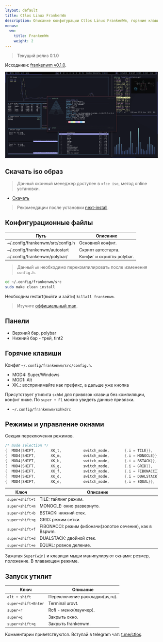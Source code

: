 ```yaml
---
layout: default
title: Ctlos Linux FrankenWm
description: Описание конфигурации Ctlos Linux FrankenWm, горячие клавиши, утилиты.
menus:
  wm:
    title: FrankenWm
    weight: 2
---
```


> Текущий релиз 0.1.0

Исходники: [frankenwm v0.1.0](https://github.com/ctlos/ctlosiso/tree/v0.1.0-frankenwm).

![FrankenWm](/wiki/images/wm/frankenwm010.png)

## Скачать iso образ

> Данный оконный менеджер доступен в `xfce iso`, метод online установки.

- [Скачать](/get)

> Рекомендации после установки [next-install](/wiki/install/next-install).

## Конфигурационные файлы

Путь                             | Описание
--- | ---
~/.config/frankenwm/src/config.h | Основной конфиг.
~/.config/frankenwm/autostart    | Скрипт автостарта.
~/.config/frankenwm/polybar/     | Конфиг и скрипты polybar.

> Данный `wm` необходимо перекомпилировать после изменения `config.h`.

```bash
cd ~/.config/frankenwm/src
sudo make clean install
```

Необходим restart(выйти и зайти) `killall frankenwm`.

> Изучите [оффициальный man](https://github.com/sulami/frankenwm/blob/master/frankenwm.1).

## Панели

- Верхний бар, polybar
- Нижний бар - трей, tint2

## Горячие клавиши

Конфиг `~/.config/frankenwm/src/config.h`.

- MOD4: Super/Windows
- MOD1: Alt
- XK_: воспринимайте как префикс, а дальше уже кнопка

Присутствует утилита `sxhkd` для привязок клавиш без компиляции, конфиг ниже. По `super + F1` можно увидеть данные привязки.

- `~/.config/frankenwm/sxhkdrc`

## Режимы и управление окнами

Секция переключения режимов.

```c
/* mode selection */
{  MOD4|SHIFT,       XK_t,          switch_mode,       {.i = TILE}},
{  MOD4|SHIFT,       XK_m,          switch_mode,       {.i = MONOCLE}},
{  MOD4|SHIFT,       XK_b,          switch_mode,       {.i = BSTACK}},
{  MOD4|SHIFT,       XK_g,          switch_mode,       {.i = GRID}},
{  MOD4|SHIFT,       XK_f,          switch_mode,       {.i = FIBONACCI}},
{  MOD4|SHIFT,       XK_d,          switch_mode,       {.i = DUALSTACK}},
{  MOD4|SHIFT,       XK_e,          switch_mode,       {.i = EQUAL}},
```

Ключ            | Описание
--- | ---
`super+shift+t` | TILE: тайлинг режим.
`super+shift+m` | MONOCLE: окно развернуто.
`super+shift+b` | BSTACK: нижний стек.
`super+shift+g` | GRID: режим сетки.
`super+shift+f` | FIBONACCI: режим фибоначи(золотое сечение), как в Bspwm.
`super+shift+d` | DUALSTACK: двойной стек.
`super+shift+e` | EQUAL: ровное деление.

Зажатая `Super(win)` и клавиши мыши манипулируют окнами: резмер, положение. В плавающем режиме.

## Запуск утилит

Ключ                   | Описание
--- | ---
`alt + shift`          | Переключение раскладки(us,ru).
`super+shift+Enter`    | Terminal urxvt.
`super+r `             | Rofi - меню(лаунчер).
`super+q `             | Закрыть окно.
`super+shift+q`        | Закрыть frankenwm.

Комментарии приветствуются. Вступай в telegram чат: [t.me/ctlos](https://telegram.me/ctlos).
